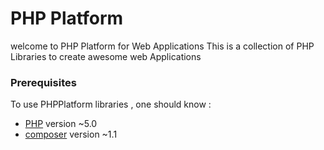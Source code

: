 # PHP Platform
welcome to PHP Platform for Web Applications
This is a collection of PHP Libraries to create awesome web Applications

### Prerequisites
To use PHPPlatform libraries , one should know :
 - [PHP][PHP] version ~5.0
 - [composer][composer] version ~1.1



[composer]: https://getcomposer.org/ "PHP Package Manager"
[PHP]: http://php.net/ "PHP"
